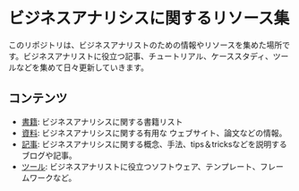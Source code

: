 # ビジネスアナリシスに関するリソース集

このリポジトリは、ビジネスアナリストのための情報やリソースを集めた場所です。ビジネスアナリストに役立つ記事、チュートリアル、ケーススタディ、ツールなどを集めて日々更新していきます。

## コンテンツ

- [書籍](./books/): ビジネスアナリシスに関する書籍リスト
- [資料](./references/): ビジネスアナリシスに関する有用な ウェブサイト、論文などの情報。
- [記事](./articles/): ビジネスアナリシスに関する概念、手法、tips＆tricksなどを説明するブログや記事。
- [ツール](./tools/): ビジネスアナリストに役立つソフトウェア、テンプレート、フレームワークなど。


